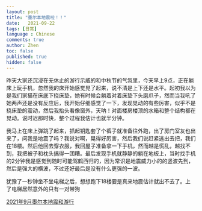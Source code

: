 ```yaml
---
layout: post
title: "墨尔本地震啦！！"
date:   2021-09-22
tags: [日常]
language : Chinese
comments: true
author: Zhen
toc: false
published: true
hidden: false
---
```

昨天大家还沉浸在无休止的游行示威的和中秋节的气氛里，今天早上9点，正在躺床上玩手机，忽然我的床开始感觉晃了起来，说不清是上下还是水平。起初我以为是我们家猫在床底下挠床垫，她有时候会躺着对着床垫下头磨爪子，然而当我吼了她两声还是没有反应后，我开始仔细感觉了一下，发现晃动的有些厉害，似乎不是挠床垫的震动，然后我抬头看像窗外，天呐！对面楼房楼顶的水箱和整个结构都在晃动。说时迟那时快，整个过程我估计也就半分钟。

我马上在床上弹跳了起来，抓起钥匙套了个裤子就准备往外跑，出了房门室友也出来了，问我是地震了吗？我说对啊，晃得好厉害，然后我们说赶紧逃出去把，我们在18楼。然后他回去穿衣服，我回屋子准备拿一下手机，然而越是慌乱，越找不到，我把被子和枕头搞得一团糟。最后发现手机就静静的躺在地板上，当时找手机的2分钟我是感觉到随时可能驾鹤西归的，因为常识是地震威力小的的竖波先到，然后是强大的横波，不过还好最后是没有什么更强的一波。

犹豫了一秒钟坐不坐电梯之后，想想跑下18楼要是真来地震估计就出不去了。上了电梯居然意外的只有一对带狗

[2021年9月墨尔本地震和游行](https://youtu.be/vTQiKBBLnuY)
<!--stackedit_data:
eyJoaXN0b3J5IjpbMTA0Njk0Mjc0OCw1MDU4MDAyMTYsMTYwOT
QyNTE5NV19
-->